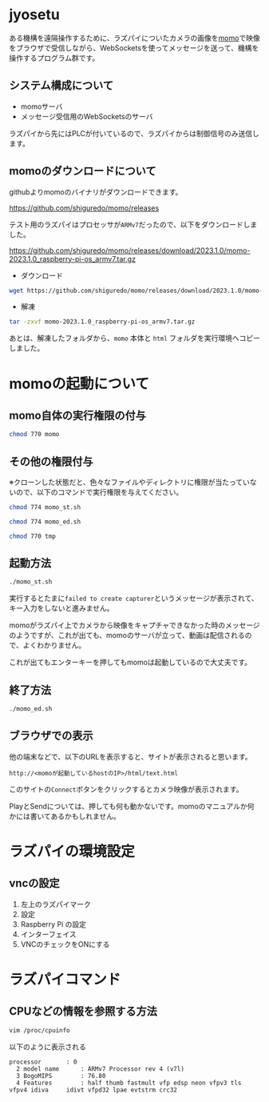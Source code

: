 # jyosetu

ある機構を遠隔操作するために、ラズパイについたカメラの画像を[momo](https://momo.shiguredo.jp/)で映像をブラウザで受信しながら、WebSocketsを使ってメッセージを送って、機構を操作するプログラム群です。

## システム構成について

- momoサーバ
- メッセージ受信用のWebSocketsのサーバ

ラズパイから先にはPLCが付いているので、ラズパイからは制御信号のみ送信します。

## momoのダウンロードについて

githubよりmomoのバイナリがダウンロードできます。

https://github.com/shiguredo/momo/releases

テスト用のラズパイはプロセッサが`ARMv7`だったので、以下をダウンロードしました。

https://github.com/shiguredo/momo/releases/download/2023.1.0/momo-2023.1.0_raspberry-pi-os_armv7.tar.gz

- ダウンロード
```bash
wget https://github.com/shiguredo/momo/releases/download/2023.1.0/momo-2023.1.0_raspberry-pi-os_armv7.tar.gz
```

- 解凍
```bash
tar -zxvf momo-2023.1.0_raspberry-pi-os_armv7.tar.gz
```

あとは、解凍したフォルダから、`momo` 本体と `html` フォルダを実行環境へコピーしました。

# momoの起動について

## momo自体の実行権限の付与

```bash
chmod 770 momo
```

## その他の権限付与
※クローンした状態だと、色々なファイルやディレクトリに権限が当たっていないので、以下のコマンドで実行権限を与えてください。

```bash
chmod 774 momo_st.sh
```
```bash
chmod 774 momo_ed.sh
```
```bash
chmod 770 tmp
```

## 起動方法
```bash
./momo_st.sh
```

実行するとたまに`failed to create capturer`というメッセージが表示されて、キー入力をしないと進みません。

momoがラズパイ上でカメラから映像をキャプチャできなかった時のメッセージのようですが、これが出ても、momoのサーバが立って、動画は配信されるので、よくわかりません。

これが出てもエンターキーを押してもmomoは起動しているので大丈夫です。

## 終了方法
```bash
./momo_ed.sh
```

## ブラウザでの表示
他の端末などで、以下のURLを表示すると、サイトが表示されると思います。

`http://<momoが起動しているhostのIP>/html/text.html`

このサイトの`Connect`ボタンをクリックするとカメラ映像が表示されます。

PlayとSendについては、押しても何も動かないです。momoのマニュアルか何かには書いてあるかもしれません。

# ラズパイの環境設定

## vncの設定
1. 左上のラズパイマーク
2. 設定
3. Raspberry Pi の設定
4. インターフェイス
5. VNCのチェックをONにする

# ラズパイコマンド

## CPUなどの情報を参照する方法
```bash
vim /proc/cpuinfo 
```
以下のように表示される
```
processor       : 0
  2 model name      : ARMv7 Processor rev 4 (v7l)
  3 BogoMIPS        : 76.80
  4 Features        : half thumb fastmult vfp edsp neon vfpv3 tls vfpv4 idiva     idivt vfpd32 lpae evtstrm crc32
  ```